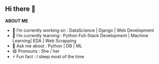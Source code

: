 ## Hi there 👋

**ABOUT ME**
- 🔭 I’m currently working on : DataScience | Django | Web Development 
- 🌱 I’m currently learning : Python Full-Stack Development | Machine Learning| EDA | Web Scrapping 
- 💬 Ask me about : Python | DB | ML 
- 😄 Pronouns : She / her
- ⚡ Fun fact : I sleep most of the time

